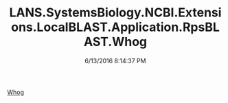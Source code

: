 ﻿---
title: LANS.SystemsBiology.NCBI.Extensions.LocalBLAST.Application.RpsBLAST.Whog
date: 6/13/2016 8:14:37 PM
---

[Whog](T-LANS.SystemsBiology.NCBI.Extensions.LocalBLAST.Application.RpsBLAST.Whog.Whog.html)
